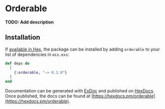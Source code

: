 # Orderable

**TODO: Add description**

## Installation

If [available in Hex](https://hex.pm/docs/publish), the package can be installed
by adding `orderable` to your list of dependencies in `mix.exs`:

```elixir
def deps do
  [
    {:orderable, "~> 0.1.0"}
  ]
end
```

Documentation can be generated with [ExDoc](https://github.com/elixir-lang/ex_doc)
and published on [HexDocs](https://hexdocs.pm). Once published, the docs can
be found at [https://hexdocs.pm/orderable](https://hexdocs.pm/orderable).

